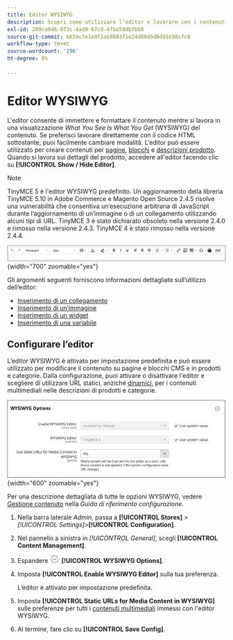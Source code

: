 ```yaml
---
title: Editor WYSIWYG
description: Scopri come utilizzare l’editor e lavorare con i contenuti in una visualizzazione _What You See Is What You Get_ (WYSIWYG).
exl-id: 209ca9d6-973c-4ad9-b7cd-4fba58dbfbb8
source-git-commit: b659c7e1e8f2ae9883f1e24d8045d6dd1e90cfc0
workflow-type: tm+mt
source-wordcount: '296'
ht-degree: 0%

---
```


# Editor WYSIWYG

L&#39;editor consente di immettere e formattare il contenuto mentre si lavora in una visualizzazione _What You See Is What You Get_ (WYSIWYG) del contenuto. Se preferisci lavorare direttamente con il codice HTML sottostante, puoi facilmente cambiare modalità. L&#39;editor può essere utilizzato per creare contenuti per [pagine](pages.md), [blocchi](blocks.md) e [descrizioni prodotto](../catalog/product-content.md). Quando si lavora sui dettagli del prodotto, accedere all&#39;editor facendo clic su **[!UICONTROL Show / Hide Editor]**.

>[!NOTE]
>
>TinyMCE 5 è l&#39;editor WYSIWYG predefinito. Un aggiornamento della libreria TinyMCE 5.10 in Adobe Commerce e Magento Open Source 2.4.5 risolve una vulnerabilità che consentiva un’esecuzione arbitraria di JavaScript durante l’aggiornamento di un’immagine o di un collegamento utilizzando alcuni tipi di URL. TinyMCE 3 è stato dichiarato obsoleto nella versione 2.4.0 e rimosso nella versione 2.4.3. TinyMCE 4 è stato rimosso nella versione 2.4.4.

![Barra degli strumenti dell&#39;editor](./assets/editor-toolbar.png){width="700" zoomable="yes"}

Gli argomenti seguenti forniscono informazioni dettagliate sull’utilizzo dell’editor:

- [Inserimento di un collegamento](editor-insert-link.md)
- [Inserimento di un’immagine](editor-insert-image.md)
- [Inserimento di un widget](editor-widget.md)
- [Inserimento di una variabile](editor-insert-variable.md)

## Configurare l’editor

L’editor WYSIWYG è attivato per impostazione predefinita e può essere utilizzato per modificare il contenuto su pagine e blocchi CMS e in prodotti e categorie. Dalla configurazione, puoi attivare o disattivare l&#39;editor e scegliere di utilizzare URL statici, anziché [dinamici](../catalog/catalog-urls.md#dynamic-url), per i contenuti multimediali nelle descrizioni di prodotti e categorie.

![Opzioni WYSIWYG](./assets/content-management-wysiwyg-options.png){width="600" zoomable="yes"}

Per una descrizione dettagliata di tutte le opzioni WYSIWYG, vedere [Gestione contenuto](../configuration-reference/general/content-management.md) nella _Guida di riferimento configurazione_.

1. Nella barra laterale _Admin_, passa a **[!UICONTROL Stores]** > _[!UICONTROL Settings]_>**[!UICONTROL Configuration]**.

1. Nel pannello a sinistra in _[!UICONTROL General]_, scegli **[!UICONTROL Content Management]**.

1. Espandere ![Selettore di espansione](../assets/icon-display-expand.png) **[!UICONTROL WYSIWYG Options]**.

1. Imposta **[!UICONTROL Enable WYSIWYG Editor]** sulla tua preferenza.

   L’editor è attivato per impostazione predefinita.

1. Imposta **[!UICONTROL Static URLs for Media Content in WYSIWYG]** sulle preferenze per tutti i [contenuti multimediali](../catalog/catalog-urls.md#static-url) immessi con l&#39;editor WYSIWYG.

1. Al termine, fare clic su **[!UICONTROL Save Config]**.
